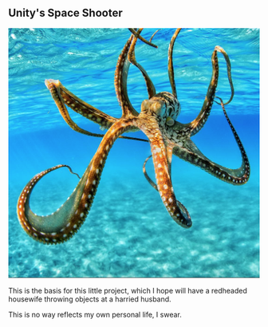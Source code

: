 ## Unity's Space Shooter

![Render Graph](Assets/octavian.png) 

This is the basis for this little project, which I hope will have a redheaded housewife throwing objects at a harried husband.  

This is no way reflects my own personal life, I swear.
